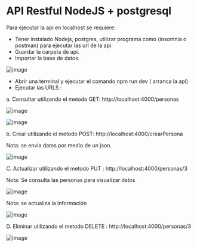 # API Restful NodeJS + postgresql

Para ejecutar la api en localhost se requiere:

- Tener instalado Nodejs, postgres, utilizar programa como (insomnia o postman) para ejecutar las url de la api.
- Guardar la carpeta de api.
- Importar la base de datos.

![image](https://user-images.githubusercontent.com/87329633/151293912-87f2e5ec-ae0c-49a6-880f-f43c08f2f093.png)



- Abrir una terminal y ejecutar el comando npm run dev ( arranca la api)
- Ejecutar las URLS : 


a. Consultar utilizando el metodo GET: http://localhost:4000/personas

![image](https://user-images.githubusercontent.com/87329633/151292350-c8c25e7e-503f-470a-a04e-c38ffa8f2194.png)

![image](https://user-images.githubusercontent.com/87329633/151292404-d50ad5a4-6542-479b-9890-d69884bbc08a.png)



b. Crear utilizando el metodo POST: http://localhost:4000/crearPersona

Nota: se envia datos por medio de un json.

![image](https://user-images.githubusercontent.com/87329633/151292493-ff3359b4-62a1-4f1b-85fd-24378871ce51.png)




C. Actualizar utilizando el metodo PUT : http://localhost:4000/personas/3

Nota: Se consulta las personas para visualizar datos


![image](https://user-images.githubusercontent.com/87329633/151292600-c6eeacc9-1154-4e15-a665-addbbfe66057.png)

Nota: se actualiza la información 

![image](https://user-images.githubusercontent.com/87329633/151292615-0f72e368-7b15-4c88-86b6-6ad02d3cf8e5.png)



D. Eliminar utilizando el metodo DELETE : http://localhost:4000/personas/3


![image](https://user-images.githubusercontent.com/87329633/151292741-45e091fe-bdc2-4efc-bc80-e80853c22aed.png)


